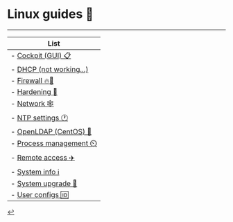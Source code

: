 # Linux guides 🐧
---

| List |
| - |
| - [Cockpit (GUI) 📋](/Linux/cockpit.html) |
| - [DHCP (not working...)](/Linux/dhcp.html) |
| - [Firewall 🔥🚪](/Linux/firewall.html) |
| - [Hardening 🔐](/Linux/hardening.html) |
| - [Network 🕸️](/Linux/network.html) |
| - [NTP settings 🕐](/Linux/ntp-settings.html) |
| - [OpenLDAP (CentOS) 📂](/Linux/openLDAP.html) |
| - [Process management ⏲️](/Linux/process-management.html) |
| - [Remote access ✈️](/Linux/remote-access.html) |
| - [System info ℹ️](/Linux/system-info.html) |
| - [System upgrade 🔄](/Linux/system-upgrade.html) |
| - [User configs 🆔](/Linux/user-config.html) |

[↩️](./index.html)
